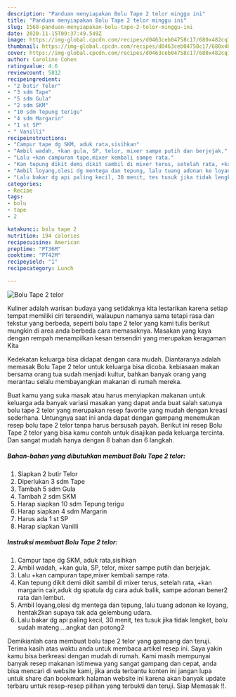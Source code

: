 ```yaml
---
description: "Panduan menyiapakan Bolu Tape 2 telor minggu ini"
title: "Panduan menyiapakan Bolu Tape 2 telor minggu ini"
slug: 1568-panduan-menyiapakan-bolu-tape-2-telor-minggu-ini
date: 2020-11-15T09:37:49.549Z
image: https://img-global.cpcdn.com/recipes/d0463ceb04758c17/680x482cq70/bolu-tape-2-telor-foto-resep-utama.jpg
thumbnail: https://img-global.cpcdn.com/recipes/d0463ceb04758c17/680x482cq70/bolu-tape-2-telor-foto-resep-utama.jpg
cover: https://img-global.cpcdn.com/recipes/d0463ceb04758c17/680x482cq70/bolu-tape-2-telor-foto-resep-utama.jpg
author: Caroline Cohen
ratingvalue: 4.6
reviewcount: 5812
recipeingredient:
- "2 butir Telor"
- "3 sdm Tape"
- "5 sdm Gula"
- "2 sdm SKM"
- "10 sdm Tepung terigu"
- "4 sdm Margarin"
- "1 st SP"
- " Vanilli"
recipeinstructions:
- "Campur tape dg SKM, aduk rata,sisihkan"
- "Ambil wadah, +kan gula, SP, telor, mixer sampe putih dan berjejak."
- "Lalu +kan campuran tape,mixer kembali sampe rata."
- "Kan tepung dikit demi dikit sambil di mixer terus, setelah rata, +kan margarin cair,aduk dg spatula dg cara aduk balik, sampe adonan bener2 rata dan lembut."
- "Ambil loyang,olesi dg mentega dan tepung, lalu tuang adonan ke loyang, hentak2kan supaya tak ada gelembung udara."
- "Lalu bakar dg api paling kecil, 30 menit, tes tusuk jika tidak lengket, bolu sudah mateng....angkat dan potong2"
categories:
- Recipe
tags:
- bolu
- tape
- 2

katakunci: bolu tape 2 
nutrition: 194 calories
recipecuisine: American
preptime: "PT36M"
cooktime: "PT42M"
recipeyield: "1"
recipecategory: Lunch

---
```



![Bolu Tape 2 telor](https://img-global.cpcdn.com/recipes/d0463ceb04758c17/680x482cq70/bolu-tape-2-telor-foto-resep-utama.jpg)

Kuliner adalah warisan budaya yang setidaknya kita lestarikan karena setiap tempat memiliki ciri tersendiri, walaupun namanya sama tetapi rasa dan tekstur yang berbeda, seperti bolu tape 2 telor yang kami tulis berikut mungkin di area anda berbeda cara memasaknya. Masakan yang kaya dengan rempah menampilkan kesan tersendiri yang merupakan keragaman Kita

Kedekatan keluarga bisa didapat dengan cara mudah. Diantaranya adalah memasak Bolu Tape 2 telor untuk keluarga bisa dicoba. kebiasaan makan bersama orang tua sudah menjadi kultur, bahkan banyak orang yang merantau selalu membayangkan makanan di rumah mereka.



Buat kamu yang suka masak atau harus menyiapkan makanan untuk keluarga ada banyak variasi masakan yang dapat anda buat salah satunya bolu tape 2 telor yang merupakan resep favorite yang mudah dengan kreasi sederhana. Untungnya saat ini anda dapat dengan gampang menemukan resep bolu tape 2 telor tanpa harus bersusah payah.
Berikut ini resep Bolu Tape 2 telor yang bisa kamu contoh untuk disajikan pada keluarga tercinta. Dan sangat mudah hanya dengan 8 bahan dan 6 langkah.


<!--inarticleads1-->

##### Bahan-bahan yang dibutuhkan membuat Bolu Tape 2 telor:

1. Siapkan 2 butir Telor
1. Diperlukan 3 sdm Tape
1. Tambah 5 sdm Gula
1. Tambah 2 sdm SKM
1. Harap siapkan 10 sdm Tepung terigu
1. Harap siapkan 4 sdm Margarin
1. Harus ada 1 st SP
1. Harap siapkan  Vanilli




<!--inarticleads2-->

##### Instruksi membuat  Bolu Tape 2 telor:

1. Campur tape dg SKM, aduk rata,sisihkan
1. Ambil wadah, +kan gula, SP, telor, mixer sampe putih dan berjejak.
1. Lalu +kan campuran tape,mixer kembali sampe rata.
1. Kan tepung dikit demi dikit sambil di mixer terus, setelah rata, +kan margarin cair,aduk dg spatula dg cara aduk balik, sampe adonan bener2 rata dan lembut.
1. Ambil loyang,olesi dg mentega dan tepung, lalu tuang adonan ke loyang, hentak2kan supaya tak ada gelembung udara.
1. Lalu bakar dg api paling kecil, 30 menit, tes tusuk jika tidak lengket, bolu sudah mateng....angkat dan potong2




Demikianlah cara membuat bolu tape 2 telor yang gampang dan teruji. Terima kasih atas waktu anda untuk membaca artikel resep ini. Saya yakin kamu bisa berkreasi dengan mudah di rumah. Kami masih mempunyai banyak resep makanan istimewa yang sangat gampang dan cepat, anda bisa mencari di website kami, jika anda terbantu konten ini jangan lupa untuk share dan bookmark halaman website ini karena akan banyak update terbaru untuk resep-resep pilihan yang terbukti dan teruji. Siap Memasak !!. 
